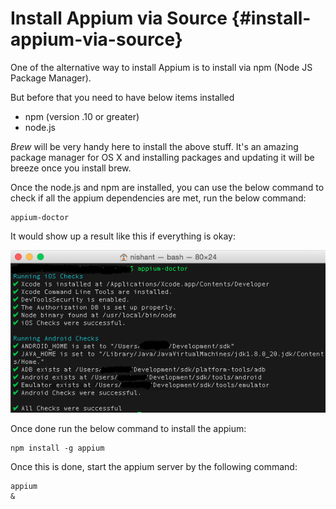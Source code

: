 # Install Appium via Source {#install-appium-via-source}

One of the alternative way to install Appium is to install via npm \(Node JS Package Manager\).

But before that you need to have below items installed

* npm \(version .10 or greater\)
* node.js

_Brew_ will be very handy here to install the above stuff. It's an amazing package manager for OS X and installing packages and updating it will be breeze once you install brew.

Once the node.js and npm are installed, you can use the below command to check if all the appium dependencies are met, run the below command:

```
appium-doctor

```

It would show up a result like this if everything is okay:

![](/assets/Appium-doctor.png)

Once done run the below command to install the appium:

```
npm install -g appium

```

Once this is done, start the appium server by the following command:

```
appium 
&
```



